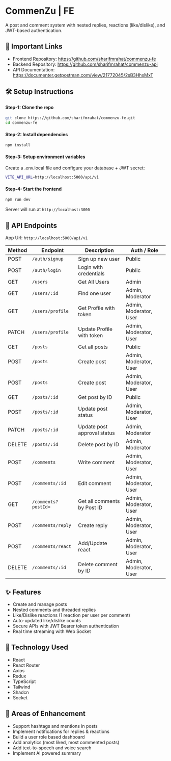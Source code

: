 # CommenZu | FE

A post and comment system with nested replies, reactions (like/dislike), and JWT-based authentication.

## 🔗 Important Links

- Frontend Repository: https://github.com/sharifmrahat/commenzu-fe
- Backend Repository: https://github.com/sharifmrahat/commenzu-api
- API Documentation: https://documenter.getpostman.com/view/21772045/2sB3HhsMxT

## 🛠️ Setup Instructions

#### Step-1: Clone the repo

```bash
git clone https://github.com/sharifmrahat/commenzu-fe.git
cd commenzu-fe
```

#### Step-2: Install dependencies

```bash
npm install
```

#### Step-3: Setup environment variables

Create a .env.local file and configure your database + JWT secret:

```bash
VITE_API_URL=http://localhost:5000/api/v1
```

#### Step-4: Start the frontend

```bash
npm run dev
```

Server will run at `http://localhost:3000`

## 📑 API Endpoints

App Url: `http://localhost:5000/api/v1`

| Method | Endpoint            | Description                 | Auth / Role            |
| ------ | ------------------- | --------------------------- | ---------------------- |
| POST   | `/auth/signup`      | Sign up new user            | Public                 |
| POST   | `/auth/login`       | Login with credentials      | Public                 |
| GET    | `/users`            | Get All Users               | Admin                  |
| GET    | `/users/:id`        | Find one user               | Admin, Moderator       |
| GET    | `/users/profile`    | Get Profile with token      | Admin, Moderator, User |
| PATCH  | `/users/profile`    | Update Profile with token   | Admin, Moderator, User |
| GET    | `/posts`            | Get all posts               | Public                 |
| POST   | `/posts`            | Create post                 | Admin, Moderator, User |
| POST   | `/posts`            | Create post                 | Admin, Moderator, User |
| GET    | `/posts/:id`        | Get post by ID              | Public                 |
| POST   | `/posts/:id`        | Update post status          | Admin, Moderator, User |
| PATCH  | `/posts/:id`        | Update post approval status | Admin, Moderator       |
| DELETE | `/posts/:id`        | Delete post by ID           | Admin, Moderator       |
| POST   | `/comments`         | Write comment               | Admin, Moderator, User |
| POST   | `/comments/:id`     | Edit comment                | Admin, Moderator, User |
| GET    | `/comments?postId=` | Get all comments by Post ID | Admin, Moderator, User |
| POST   | `/comments/reply`   | Create reply                | Admin, Moderator, User |
| POST   | `/comments/react`   | Add/Update react            | Admin, Moderator, User |
| DELETE | `/comments/:id`     | Delete comment by ID        | Admin, Moderator, User |

## ✨ Features

- Create and manage posts
- Nested comments and threaded replies
- Like/Dislike reactions (1 reaction per user per comment)
- Auto-updated like/dislike counts
- Secure APIs with JWT Bearer token authentication
- Real time streaming with Web Socket

## 🚀 Technology Used

- React
- React Router
- Axios
- Redux
- TypeScript
- Tailwind
- Shadcn
- Socket

## 🔮 Areas of Enhancement

- Support hashtags and mentions in posts
- Implement notifications for replies & reactions
- Build a user role based dashboard
- Add analytics (most liked, most commented posts)
- Add text-to-speech and voice search
- Implement AI powered summary
